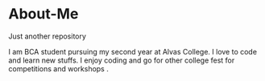 # About-Me
Just another repository

I am BCA student pursuing my second year at Alvas College.
I love to code and learn new stuffs. 
I enjoy coding and go for other college fest for competitions and workshops .
